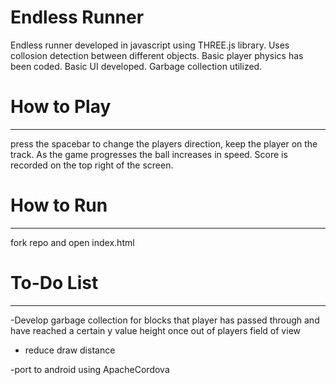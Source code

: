 # Endless Runner
Endless runner developed in javascript using THREE.js library. Uses collosion detection between different objects. Basic player physics has been coded. Basic UI developed. Garbage collection utilized.

# How to Play
----------------
press the spacebar to change the players direction, keep the player on the track. As the game progresses the ball increases in speed. Score is recorded on the top right of the screen.

# How to Run
----------------
fork repo and open index.html

# To-Do List
-------------
-Develop garbage collection for blocks that player has passed through and have reached a certain y value height once out of players field of view

- reduce draw distance

-port to android using ApacheCordova
